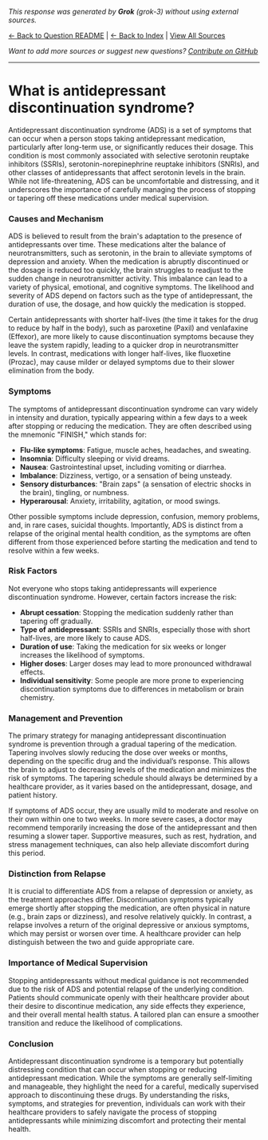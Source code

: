 <!-- 
Generated by: grok
Model: grok-3
Prompt type: default
Generated at: 2025-06-23T17:14:05.713752
-->

*This response was generated by **Grok** (grok-3) without using external sources.*

[← Back to Question README](README.md) | [← Back to Index](../README.md) | [View All Sources](../allsources.md)

*Want to add more sources or suggest new questions? [Contribute on GitHub](https://github.com/justinwest/SuggestedSources)*

---

# What is antidepressant discontinuation syndrome?

Antidepressant discontinuation syndrome (ADS) is a set of symptoms that can occur when a person stops taking antidepressant medication, particularly after long-term use, or significantly reduces their dosage. This condition is most commonly associated with selective serotonin reuptake inhibitors (SSRIs), serotonin-norepinephrine reuptake inhibitors (SNRIs), and other classes of antidepressants that affect serotonin levels in the brain. While not life-threatening, ADS can be uncomfortable and distressing, and it underscores the importance of carefully managing the process of stopping or tapering off these medications under medical supervision.

### Causes and Mechanism
ADS is believed to result from the brain's adaptation to the presence of antidepressants over time. These medications alter the balance of neurotransmitters, such as serotonin, in the brain to alleviate symptoms of depression and anxiety. When the medication is abruptly discontinued or the dosage is reduced too quickly, the brain struggles to readjust to the sudden change in neurotransmitter activity. This imbalance can lead to a variety of physical, emotional, and cognitive symptoms. The likelihood and severity of ADS depend on factors such as the type of antidepressant, the duration of use, the dosage, and how quickly the medication is stopped.

Certain antidepressants with shorter half-lives (the time it takes for the drug to reduce by half in the body), such as paroxetine (Paxil) and venlafaxine (Effexor), are more likely to cause discontinuation symptoms because they leave the system rapidly, leading to a quicker drop in neurotransmitter levels. In contrast, medications with longer half-lives, like fluoxetine (Prozac), may cause milder or delayed symptoms due to their slower elimination from the body.

### Symptoms
The symptoms of antidepressant discontinuation syndrome can vary widely in intensity and duration, typically appearing within a few days to a week after stopping or reducing the medication. They are often described using the mnemonic "FINISH," which stands for:

- **Flu-like symptoms**: Fatigue, muscle aches, headaches, and sweating.
- **Insomnia**: Difficulty sleeping or vivid dreams.
- **Nausea**: Gastrointestinal upset, including vomiting or diarrhea.
- **Imbalance**: Dizziness, vertigo, or a sensation of being unsteady.
- **Sensory disturbances**: "Brain zaps" (a sensation of electric shocks in the brain), tingling, or numbness.
- **Hyperarousal**: Anxiety, irritability, agitation, or mood swings.

Other possible symptoms include depression, confusion, memory problems, and, in rare cases, suicidal thoughts. Importantly, ADS is distinct from a relapse of the original mental health condition, as the symptoms are often different from those experienced before starting the medication and tend to resolve within a few weeks.

### Risk Factors
Not everyone who stops taking antidepressants will experience discontinuation syndrome. However, certain factors increase the risk:
- **Abrupt cessation**: Stopping the medication suddenly rather than tapering off gradually.
- **Type of antidepressant**: SSRIs and SNRIs, especially those with short half-lives, are more likely to cause ADS.
- **Duration of use**: Taking the medication for six weeks or longer increases the likelihood of symptoms.
- **Higher doses**: Larger doses may lead to more pronounced withdrawal effects.
- **Individual sensitivity**: Some people are more prone to experiencing discontinuation symptoms due to differences in metabolism or brain chemistry.

### Management and Prevention
The primary strategy for managing antidepressant discontinuation syndrome is prevention through a gradual tapering of the medication. Tapering involves slowly reducing the dose over weeks or months, depending on the specific drug and the individual’s response. This allows the brain to adjust to decreasing levels of the medication and minimizes the risk of symptoms. The tapering schedule should always be determined by a healthcare provider, as it varies based on the antidepressant, dosage, and patient history.

If symptoms of ADS occur, they are usually mild to moderate and resolve on their own within one to two weeks. In more severe cases, a doctor may recommend temporarily increasing the dose of the antidepressant and then resuming a slower taper. Supportive measures, such as rest, hydration, and stress management techniques, can also help alleviate discomfort during this period.

### Distinction from Relapse
It is crucial to differentiate ADS from a relapse of depression or anxiety, as the treatment approaches differ. Discontinuation symptoms typically emerge shortly after stopping the medication, are often physical in nature (e.g., brain zaps or dizziness), and resolve relatively quickly. In contrast, a relapse involves a return of the original depressive or anxious symptoms, which may persist or worsen over time. A healthcare provider can help distinguish between the two and guide appropriate care.

### Importance of Medical Supervision
Stopping antidepressants without medical guidance is not recommended due to the risk of ADS and potential relapse of the underlying condition. Patients should communicate openly with their healthcare provider about their desire to discontinue medication, any side effects they experience, and their overall mental health status. A tailored plan can ensure a smoother transition and reduce the likelihood of complications.

### Conclusion
Antidepressant discontinuation syndrome is a temporary but potentially distressing condition that can occur when stopping or reducing antidepressant medication. While the symptoms are generally self-limiting and manageable, they highlight the need for a careful, medically supervised approach to discontinuing these drugs. By understanding the risks, symptoms, and strategies for prevention, individuals can work with their healthcare providers to safely navigate the process of stopping antidepressants while minimizing discomfort and protecting their mental health.